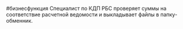 #бизнесфункция 
Специалист по КДП РБС проверяет суммы на соответствие расчетной ведомости и выкладывает файлы в папку-обменник.